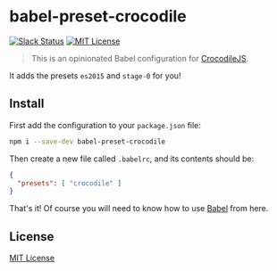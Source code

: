 
# babel-preset-crocodile

[![Slack Status][slack-image]][slack-url]
[![MIT License][license-image]][license-url]

> This is an opinionated Babel configuration for [CrocodileJS][crocodile-url].

It adds the presets `es2015` and `stage-0` for you!


## Install

First add the configuration to your `package.json` file:

```bash
npm i --save-dev babel-preset-crocodile
```

Then create a new file called `.babelrc`, and its contents should be:

```json
{
  "presets": [ "crocodile" ]
}
```

That's it!  Of course you will need to know how to use [Babel][babel] from here.


## License

[MIT License][license-url]


[license-image]: http://img.shields.io/badge/license-MIT-blue.svg?style=flat
[license-url]: LICENSE
[crocodile-url]: https://crocodilejs.com
[slack-image]: http://slack.crocodilejs.com/badge.svg
[slack-url]: http://slack.crocodilejs.com
[babel]: https://babeljs.io/
